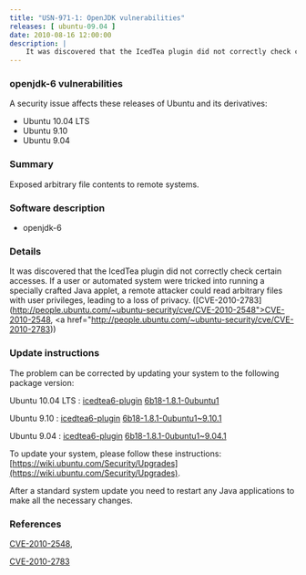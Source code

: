 ```yaml
---
title: "USN-971-1: OpenJDK vulnerabilities"
releases: [ ubuntu-09.04 ]
date: 2010-08-16 12:00:00
description: |
    It was discovered that the IcedTea plugin did not correctly check certain accesses. If a user or automated system were tricked into running a specially crafted Java applet, a remote attacker could read arbitrary files with user privileges, leading to a loss of privacy. ([CVE-2010-2783](http://people.ubuntu.com/~ubuntu-security/cve/CVE-2010-2548">CVE-2010-2548</a>, <a href="http://people.ubuntu.com/~ubuntu-security/cve/CVE-2010-2783)) 
--- 
```

 
### openjdk-6 vulnerabilities

A security issue affects these releases of Ubuntu and its derivatives:

* Ubuntu 10.04 LTS
* Ubuntu 9.10
* Ubuntu 9.04

### Summary

Exposed arbitrary file contents to remote systems. 

### Software description

* openjdk-6 

### Details

It was discovered that the IcedTea plugin did not correctly check certain accesses. If a user or automated system were tricked into running a specially crafted Java applet, a remote attacker could read arbitrary files with user privileges, leading to a loss of privacy. ([CVE-2010-2783](http://people.ubuntu.com/~ubuntu-security/cve/CVE-2010-2548">CVE-2010-2548</a>, <a href="http://people.ubuntu.com/~ubuntu-security/cve/CVE-2010-2783)) 

### Update instructions

The problem can be corrected by updating your system to the following package version:

Ubuntu 10.04 LTS
 : [icedtea6-plugin](https://launchpad.net/ubuntu/+source/openjdk-6) <span> [6b18-1.8.1-0ubuntu1](https://launchpad.net/ubuntu/+source/openjdk-6/6b18-1.8.1-0ubuntu1) </span> 

Ubuntu 9.10
 : [icedtea6-plugin](https://launchpad.net/ubuntu/+source/openjdk-6) <span> [6b18-1.8.1-0ubuntu1~9.10.1](https://launchpad.net/ubuntu/+source/openjdk-6/6b18-1.8.1-0ubuntu1~9.10.1) </span> 

Ubuntu 9.04
 : [icedtea6-plugin](https://launchpad.net/ubuntu/+source/openjdk-6) <span> [6b18-1.8.1-0ubuntu1~9.04.1](https://launchpad.net/ubuntu/+source/openjdk-6/6b18-1.8.1-0ubuntu1~9.04.1) </span> 

To update your system, please follow these instructions: [https://wiki.ubuntu.com/Security/Upgrades](https://wiki.ubuntu.com/Security/Upgrades).

After a standard system update you need to restart any Java applications to make all the necessary changes. 

### References

 [CVE-2010-2548](http://people.ubuntu.com/~ubuntu-security/cve/CVE-2010-2548), 

 [CVE-2010-2783](http://people.ubuntu.com/~ubuntu-security/cve/CVE-2010-2783)
 
